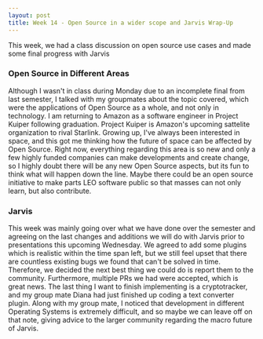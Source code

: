 ```yaml
---
layout: post
title: Week 14 - Open Source in a wider scope and Jarvis Wrap-Up
---
```

This week, we had a class discussion on open source use cases and made some final progress with Jarvis
<!--more-->
### Open Source in Different Areas
Although I wasn't in class during Monday due to an incomplete final from last semester, I talked with my groupmates about the topic covered, which were the applications of Open Source as a whole, and not only in technology. I am returning to Amazon as a software engineer in Project Kuiper following graduation. Project Kuiper is Amazon's upcoming sattelite organization to rival Starlink. Growing up, I've always been interested in space, and this got me thinking how the future of space can be affected by Open Source. Right now, everything regarding this area is so new and only a few highly funded companies can make developments and create change, so I highly doubt there will be any new Open Source aspects, but its fun to think what will happen down the line. Maybe there could be an open source initiative to make parts LEO software public so that masses can not only learn, but also contribute.

### Jarvis
This week was mainly going over what we have done over the semester and agreeing on the last changes and additions we will do with Jarvis prior to presentations this upcoming Wednesday. We agreed to add some plugins which is realistic within the time span left, but we still feel upset that there are countless existing bugs we found that can't be solved in time. Therefore, we decided the next best thing we could do is report them to the community. Furthermore, multiple PRs we had were accepted, which is great news. The last thing I want to finish implementing is a cryptotracker, and my group mate Diana had just finished up coding a text converter plugin. Along with my group mate, I noticed that development in different Operating Systems is extremely difficult, and so maybe we can leave off on that note, giving advice to the larger community regarding the macro future of Jarvis. 
